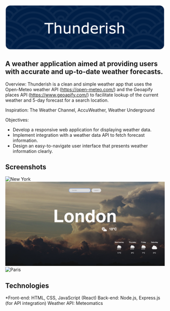 ![Header](./public/thunderish-banner.png)

## A weather application aimed at providing users with accurate and up-to-date weather forecasts.

Overview: Thunderish is a clean and simple weather app that uses the Open-Meteo weather API (https://open-meteo.com/) and the Geoapify places API (https://www.geoapify.com/) to facilitate lookup of the current weather and 5-day forecast for a search location.

Inspiration: The Weather Channel, AccuWeather, Weather Underground

Objectives:

- Develop a responsive web application for displaying weather data.
- Implement integration with a weather data API to fetch forecast information.
- Design an easy-to-navigate user interface that presents weather information clearly.

## Screenshots

![New York](./public/screenshots/new-york.png)
![London](./public/screenshots/london.png)
![Paris](./public/screenshots/paris.png)

## Technologies

\*Front-end: HTML, CSS, JavaScript (React)
Back-end: Node.js, Express.js (for API integration)
Weather API: Meteomatics
